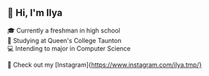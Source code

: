 ## 👋 Hi, I'm Ilya
🎓 Currently a freshman in high school<br/>
🏫 Studying at Queen's College Taunton<br/>
💻 Intending to major in Computer Science<br/>

📸 Check out my [Instagram]{https://www.instagram.com/ilya.tmp/}
